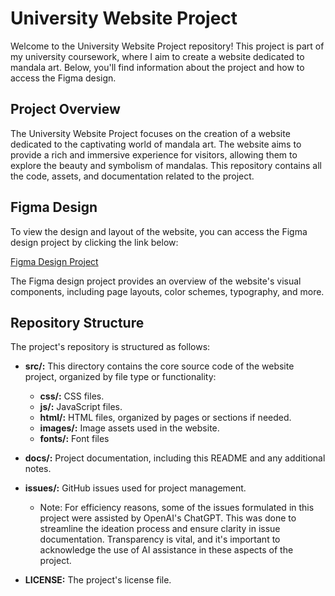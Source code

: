 # University Website Project

Welcome to the University Website Project repository! 
This project is part of my university coursework, where I aim to create a website dedicated to mandala art. Below, you'll find information about the project and how to access the Figma design.

## Project Overview

The University Website Project focuses on the creation of a website dedicated to the captivating world of mandala art. 
The website aims to provide a rich and immersive experience for visitors, allowing them to explore the beauty and symbolism of mandalas. 
This repository contains all the code, assets, and documentation related to the project.

## Figma Design

To view the design and layout of the website, you can access the Figma design project by clicking the link below:

[Figma Design Project](https://www.figma.com/file/8eKHfVzi2XMrARr5eXD4Nq/First-Website-Draft?type=design&node-id=0%3A1&mode=design&t=bvAPs7Nq73iQkMtg-1)

The Figma design project provides an overview of the website's visual components, including page layouts, color schemes, typography, and more.

## Repository Structure

The project's repository is structured as follows:

- **src/:** This directory contains the core source code of the website project, organized by file type or functionality:
    - **css/:** CSS files.
    - **js/:** JavaScript files.
    - **html/:** HTML files, organized by pages or sections if needed.
    - **images/:** Image assets used in the website.
    - **fonts/:** Font files

- **docs/:** Project documentation, including this README and any additional notes.

- **issues/:** GitHub issues used for project management.
    - Note: For efficiency reasons, some of the issues formulated in this project were assisted by OpenAI's ChatGPT. This was done to streamline the ideation process and ensure clarity in issue documentation. Transparency is vital, and it's important to acknowledge the use of AI assistance in these aspects of the project.

- **LICENSE:** The project's license file.


